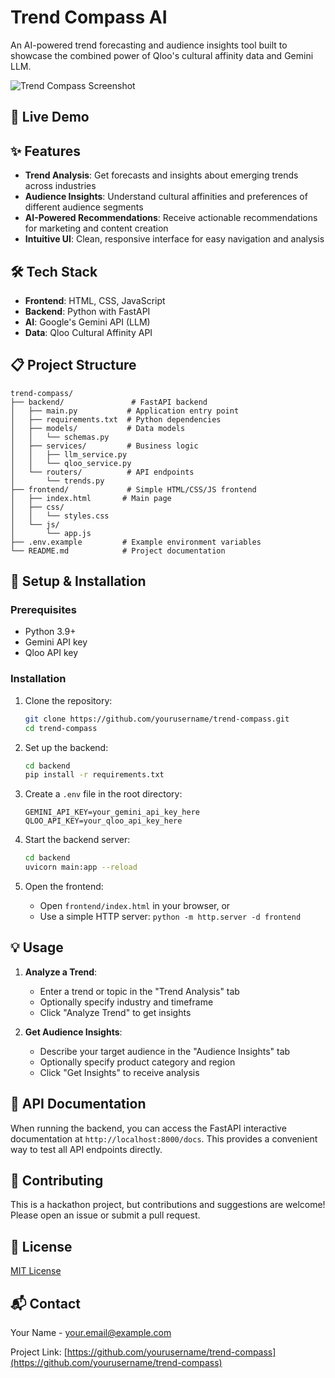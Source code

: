 # Trend Compass AI

An AI-powered trend forecasting and audience insights tool built to showcase the combined power of Qloo's cultural affinity data and Gemini LLM.

![Trend Compass Screenshot](https://via.placeholder.com/800x400?text=Trend+Compass+Screenshot)

## 🚀 Live Demo

<!-- [Check out the live demo here](#) (Add your demo URL when deployed) -->

## ✨ Features

- **Trend Analysis**: Get forecasts and insights about emerging trends across industries
- **Audience Insights**: Understand cultural affinities and preferences of different audience segments
- **AI-Powered Recommendations**: Receive actionable recommendations for marketing and content creation
- **Intuitive UI**: Clean, responsive interface for easy navigation and analysis

## 🛠️ Tech Stack

- **Frontend**: HTML, CSS, JavaScript
- **Backend**: Python with FastAPI
- **AI**: Google's Gemini API (LLM)
- **Data**: Qloo Cultural Affinity API

## 📋 Project Structure

```
trend-compass/
├── backend/               # FastAPI backend
│   ├── main.py           # Application entry point
│   ├── requirements.txt  # Python dependencies
│   ├── models/           # Data models
│   │   └── schemas.py
│   ├── services/         # Business logic
│   │   ├── llm_service.py
│   │   └── qloo_service.py
│   └── routers/          # API endpoints
│       └── trends.py
├── frontend/             # Simple HTML/CSS/JS frontend
│   ├── index.html       # Main page
│   ├── css/
│   │   └── styles.css
│   └── js/
│       └── app.js
├── .env.example         # Example environment variables
└── README.md            # Project documentation
```

## 🔧 Setup & Installation

### Prerequisites

- Python 3.9+
- Gemini API key
- Qloo API key

### Installation

1. Clone the repository:
   ```bash
   git clone https://github.com/yourusername/trend-compass.git
   cd trend-compass
   ```

2. Set up the backend:
   ```bash
   cd backend
   pip install -r requirements.txt
   ```

3. Create a `.env` file in the root directory:
   ```
   GEMINI_API_KEY=your_gemini_api_key_here
   QLOO_API_KEY=your_qloo_api_key_here
   ```

4. Start the backend server:
   ```bash
   cd backend
   uvicorn main:app --reload
   ```

5. Open the frontend:
   - Open `frontend/index.html` in your browser, or
   - Use a simple HTTP server: `python -m http.server -d frontend`

## 💡 Usage

1. **Analyze a Trend**:
   - Enter a trend or topic in the "Trend Analysis" tab
   - Optionally specify industry and timeframe
   - Click "Analyze Trend" to get insights

2. **Get Audience Insights**:
   - Describe your target audience in the "Audience Insights" tab
   - Optionally specify product category and region
   - Click "Get Insights" to receive analysis

## 🧪 API Documentation

When running the backend, you can access the FastAPI interactive documentation at `http://localhost:8000/docs`. This provides a convenient way to test all API endpoints directly.

## 🤝 Contributing

This is a hackathon project, but contributions and suggestions are welcome! Please open an issue or submit a pull request.

## 📄 License

[MIT License](LICENSE)

## 📬 Contact

Your Name - [your.email@example.com](mailto:your.email@example.com)

Project Link: [https://github.com/yourusername/trend-compass](https://github.com/yourusername/trend-compass)